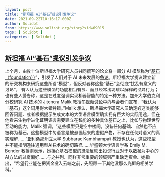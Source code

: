```yaml
---
layout: post
title: "斯坦福 AI“基石”提议引发争议"
date: 2021-09-22T10:16:17.000Z
author: Solidot
from: https://www.solidot.org/story?sid=69015
tags: [ Solidot ]
categories: [ Solidot ]
---
```

<!--1632305777000-->
[斯坦福 AI“基石”提议引发争议](https://www.solidot.org/story?sid=69015)
------

<div>
上个月，由数十位斯坦福大学研究人员共同撰写的论文将一部分 AI 模型称为“<a href="https://crfm.stanford.edu/">基石（foundation））</a>”，引发了人们对于 AI 未来发展的<a href="https://news.slashdot.org/story/21/09/20/0015220/stanfords-proposal-over-ais-foundations-creates-controversy">争论</a>。斯坦福大学提议建立新的研究机构来研究这些所谓“模型”，但反对者称这些“基石”会彻底“扰乱有意义的讨论”。 有人认为这些模型的功能相当有限、而且经常出现难以解释的怪异行为；也有些人警告称，这是在过度强调实现机器智能的特定一种方法。加州大学伯克利分校研究 AI 技术的 Jitendra Malik 教授在<a href="https://www.reddit.com/r/MachineLearning/comments/pd4jle/d_jitendra_maliks_take_on_foundation_models_at/" target="_blank">视频讨论</a>中向与会者们宣布，“我认为「基石」这个词用得大错特错。”Malik 承认，斯坦福大学研究人员确定的这类能够回答问题、或者根据提示生成文本的大型语言模型确实拥有巨大的实际用途，但在他看来生物学进化证明语言需要建立在智能的多种具体基石之上，比如与物理世界互动的能力。Malik 强调，“这些模型只是空中楼阁，没有任何基础、自然也不应被称为基石。这些模型中的语言是被悬置起来的虚假产物，不存在任何对语义的真实理解……”亚利桑那州立大学 Subbarao Kambhampati 教授也认为，这些模型并不能指明通往通用型AI技术的确切路径……华盛顿大学语言学系 Emily M. Bender 教授则表示，她担心基石模型的想法反映出投资行业对于以数据为中心的AI方法的过度偏好……与之并列、同样非常重要的领域则严重缺乏资金。她指出，“希望行业能在把资金投入云端之前，先照顾一下其他没那么光鲜的相关学科。”
</div>
